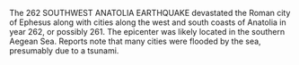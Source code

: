 The 262 SOUTHWEST ANATOLIA EARTHQUAKE devastated the Roman city of Ephesus along with cities along the west and south coasts of Anatolia in year 262, or possibly 261. The epicenter was likely located in the southern Aegean Sea. Reports note that many cities were flooded by the sea, presumably due to a tsunami.
